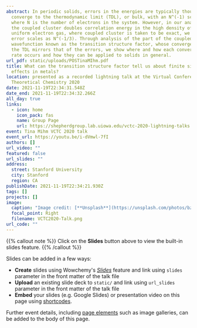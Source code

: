 ```yaml
---
abstract: In periodic solids, errors in the energies are typically thought to
  converge to the thermodynamic limit (TDL), or bulk, with an N^(-1) scaling,
  where N is the number of electrons in the system. However, in our analysis of
  the coupled cluster doubles correlation energy in the high density of the
  uniform electron gas, where coupled cluster is taken to be exact, we found the
  error scales as N^(-1/3). Through analysis of the part of the coupled cluster
  wavefunction known as the transition structure factor, whose convergence to
  the TDL mirrors that of the errors, we show where and how each convergence
  rate occurs and how they can be applied to solids in general.
url_pdf: static/uploads/POSTinaMIhm.pdf
title: What can the transition structure factor tell us about finite size
  effects in metals?
location: presented as a recorded lightning talk at the Virtual Conference on
  Theoretical Chemistry 2020
date: 2021-11-19T22:34:31.548Z
date_end: 2021-11-19T22:34:32.266Z
all_day: true
links:
  - icon: home
    icon_pack: fas
    name: Group Page
    url: https://shepherdgroup.lab.uiowa.edu/vctc-2020-lightning-talks
event: Tina Mihm VCTC 2020 talk
event_url: https://youtu.be/i-dVmwl-7fI
authors: []
url_video: ""
featured: false
url_slides: ""
address:
  street: Stanford University
  city: Stanford
  region: CA
publishDate: 2021-11-19T22:34:21.930Z
tags: []
projects: []
image:
  caption: "Image credit: [**Unsplash**](https://unsplash.com/photos/bzdhc5b3Bxs)"
  focal_point: Right
  filename: VCTC2020-Talk.png
url_code: ""
---
```


{{% callout note %}}
Click on the **Slides** button above to view the built-in slides feature.
{{% /callout %}}

Slides can be added in a few ways:

- **Create** slides using Wowchemy's [*Slides*](https://wowchemy.com/docs/managing-content/#create-slides) feature and link using `slides` parameter in the front matter of the talk file
- **Upload** an existing slide deck to `static/` and link using `url_slides` parameter in the front matter of the talk file
- **Embed** your slides (e.g. Google Slides) or presentation video on this page using [shortcodes](https://wowchemy.com/docs/writing-markdown-latex/).

Further event details, including [page elements](https://wowchemy.com/docs/writing-markdown-latex/) such as image galleries, can be added to the body of this page.
